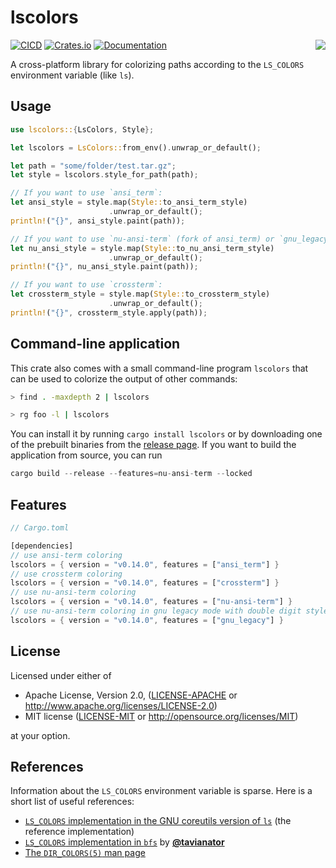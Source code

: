 # lscolors

<img src="https://i.imgur.com/RE4Ont5.png" align="right">

[![CICD](https://github.com/sharkdp/lscolors/actions/workflows/CICD.yml/badge.svg)](https://github.com/sharkdp/lscolors/actions/workflows/CICD.yml)
[![Crates.io](https://img.shields.io/crates/v/lscolors.svg)](https://crates.io/crates/lscolors)
[![Documentation](https://docs.rs/lscolors/badge.svg)](https://docs.rs/lscolors)

A cross-platform library for colorizing paths according to the `LS_COLORS` environment variable (like `ls`).

## Usage

```rust
use lscolors::{LsColors, Style};

let lscolors = LsColors::from_env().unwrap_or_default();

let path = "some/folder/test.tar.gz";
let style = lscolors.style_for_path(path);

// If you want to use `ansi_term`:
let ansi_style = style.map(Style::to_ansi_term_style)
                      .unwrap_or_default();
println!("{}", ansi_style.paint(path));

// If you want to use `nu-ansi-term` (fork of ansi_term) or `gnu_legacy`:
let nu_ansi_style = style.map(Style::to_nu_ansi_term_style)
                      .unwrap_or_default();
println!("{}", nu_ansi_style.paint(path));

// If you want to use `crossterm`:
let crossterm_style = style.map(Style::to_crossterm_style)
                      .unwrap_or_default();
println!("{}", crossterm_style.apply(path));
```

## Command-line application

This crate also comes with a small command-line program `lscolors` that
can be used to colorize the output of other commands:

```bash
> find . -maxdepth 2 | lscolors

> rg foo -l | lscolors
```

You can install it by running `cargo install lscolors` or by downloading one
of the prebuilt binaries from the [release page](https://github.com/sharkdp/lscolors/releases).
If you want to build the application from source, you can run

```rs
cargo build --release --features=nu-ansi-term --locked
```

## Features

```rust
// Cargo.toml

[dependencies]
// use ansi-term coloring
lscolors = { version = "v0.14.0", features = ["ansi_term"] }
// use crossterm coloring
lscolors = { version = "v0.14.0", features = ["crossterm"] }
// use nu-ansi-term coloring
lscolors = { version = "v0.14.0", features = ["nu-ansi-term"] }
// use nu-ansi-term coloring in gnu legacy mode with double digit styles
lscolors = { version = "v0.14.0", features = ["gnu_legacy"] }
```

## License

Licensed under either of

* Apache License, Version 2.0, ([LICENSE-APACHE](LICENSE-APACHE) or http://www.apache.org/licenses/LICENSE-2.0)
* MIT license ([LICENSE-MIT](LICENSE-MIT) or http://opensource.org/licenses/MIT)

at your option.

## References

Information about the `LS_COLORS` environment variable is sparse. Here is a short list of useful references:

* [`LS_COLORS` implementation in the GNU coreutils version of `ls`](https://github.com/coreutils/coreutils/blob/17983b2cb3bccbb4fa69691178caddd99269bda9/src/ls.c#L2507-L2647) (the reference implementation)
* [`LS_COLORS` implementation in `bfs`](https://github.com/tavianator/bfs/blob/2.6/src/color.c#L556) by [**@tavianator**](https://github.com/tavianator)
* [The `DIR_COLORS(5)` man page](https://linux.die.net/man/5/dir_colors)

